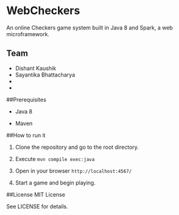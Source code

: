 # WebCheckers

An online Checkers game system built in Java 8 and Spark, a web
microframework.

## Team

- Dishant Kaushik
- Sayantika Bhattacharya
- 
- 


##Prerequisites

- Java 8

- Maven


##How to run it

1. Clone the repository and go to the root directory.

2. Execute `mvn compile exec:java`

3. Open in your browser `http://localhost:4567/`

4. Start a game and begin playing.


##License
MIT License

See LICENSE for details.
